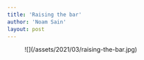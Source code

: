 ```yaml
---
title: 'Raising the bar'
author: 'Noam Sain'
layout: post
---
```


<figure class="wp-block-image size-large">![](/assets/2021/03/raising-the-bar.jpg)</figure>